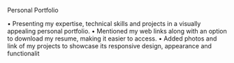 Personal Portfolio 

• Presenting my expertise, technical skills and projects in a visually appealing personal portfolio.
• Mentioned my web links along with an option to download my resume, making it easier to access.
• Added photos and link of my projects to showcase its responsive design, appearance and functionalit

